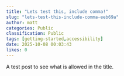 ```yaml
---
title: "Lets test this, include comma!"
slug: "lets-test-this-include-comma-eeb69a"
author: matt
categories: Public
classification: Public
tags: [getting-started,accessibility]
date: 2025-10-08 00:03:43 
likes: 0
---
```


A test post to see what is allowed in the title.
